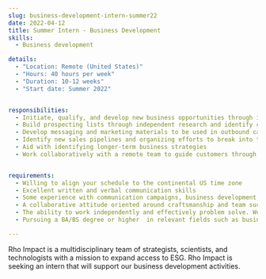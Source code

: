 ```yaml
---
slug: business-development-intern-summer22
date: 2022-04-12
title: Summer Intern - Business Development
skills:
  - Business development

details:
  - "Location: Remote (United States)"
  - "Hours: 40 hours per week"
  - "Duration: 10-12 weeks"
  - "Start date: Summer 2022"


responsibilities:
  - Initiate, qualify, and develop new business opportunities through inbound and outbound marketing activities
  - Build prospecting lists through independent research and identify contact information of key decision makers.
  - Develop messaging and marketing materials to be used in outbound campaigns.
  - Identify new sales pipelines and organizing efforts to break into these markets.
  - Aid with identifying longer-term business strategies
  - Work collaboratively with a remote team to guide customers through the sales process, with the ability to advise customers and qualify the lead at any stage in the process.


requirements:
  - Willing to align your schedule to the continental US time zone
  - Excellent written and verbal communication skills
  - Some experience with communication campaigns, business development, project management, lead generation, negotiations or account management preferred.
  - A collaborative attitude oriented around craftsmanship and team success. You are a strategic/systems thinker with an attention to detail.
  - The ability to work independently and effectively problem solve. We want you to be able to identify and propose an ideal solution, rather than just going to senior team members with questions and asking for their guidance. Being a self-starter is important in this environment, we will advise you on priorities and processes, but we want you to make decisions based on efficiency and effectiveness.
  - Pursuing a BA/BS degree or higher  in relevant fields such as business administration, finance, sustainability/sustainable business, marketing/communications, or entrepreneurship.

---
```


Rho Impact is a multidisciplinary team of strategists, scientists, and technologists with a mission to expand access to ESG. Rho Impact is seeking an intern that will support our business development activities.
